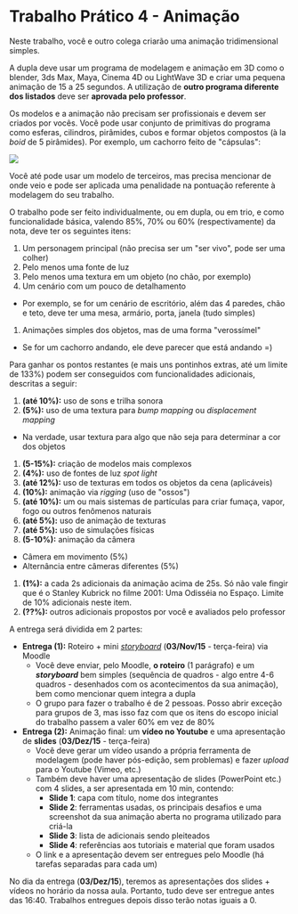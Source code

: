 # Trabalho Prático 4 - Animação

Neste trabalho, você e outro colega criarão uma animação tridimensional
simples.

A dupla deve usar um programa de modelagem e animação em 3D como o blender, 3ds
Max, Maya, Cinema 4D ou LightWave 3D e criar uma pequena animação de 15 a 25
segundos. A utilização de **outro programa diferente dos listados** deve ser
**aprovada pelo professor**.

Os modelos e a animação não precisam ser profissionais e devem ser criados por
vocês. Você pode usar conjunto de primitivas do programa como esferas, cilindros,
pirâmides, cubos e formar objetos compostos (à la _boid_ de 5 pirâmides).
Por exemplo, um cachorro feito de "cápsulas":

![](images/balloon-dog.png)

Você até pode usar um modelo de terceiros, mas precisa mencionar de onde veio e pode
ser aplicada uma penalidade na pontuação referente à modelagem do seu trabalho.

O trabalho pode ser feito individualmente, ou em dupla, ou em trio, e
como funcionalidade básica, valendo 85%, 70% ou 60% (respectivamente) da
nota, deve ter os seguintes itens:

1. Um personagem principal (não precisa ser um "ser vivo", pode ser uma colher)
1. Pelo menos uma fonte de luz
1. Pelo menos uma textura em um objeto (no chão, por exemplo)
1. Um cenário com um pouco de detalhamento
  - Por exemplo, se for um cenário de escritório, além das 4 paredes, chão e
    teto, deve ter uma mesa, armário, porta, janela (tudo simples)
1. Animações simples dos objetos, mas de uma forma "verossímel"
  - Se for um cachorro andando, ele deve parecer que está andando =)

Para ganhar os pontos restantes (e mais uns pontinhos extras, até um
limite de 133%) podem ser conseguidos com funcionalidades adicionais,
descritas a seguir:

1. **(até 10%):** uso de sons e trilha sonora
1. **(5%):** uso de uma textura para _bump mapping_ ou _displacement mapping_
  - Na verdade, usar textura para algo que não seja para determinar a cor dos objetos
1. **(5-15%):** criação de modelos mais complexos
1. **(4%):** uso de fontes de luz _spot light_
1. **(até 12%):** uso de texturas em todos os objetos da cena (aplicáveis)
1. **(10%):** animação via _rigging_ (uso de "ossos")
1. **(até 10%):** um ou mais sistemas de partículas para criar fumaça, vapor, fogo
   ou outros fenômenos naturais
1. **(até 5%):** uso de animação de texturas
1. **(até 5%):** uso de simulações físicas
1. **(5-10%):** animação da câmera
  - Câmera em movimento (5%)
  - Alternância entre câmeras diferentes (5%)
1. **(1%):** a cada 2s adicionais da animação acima de 25s. Só não vale
   fingir que é o Stanley Kubrick no filme 2001: Uma Odisséia no Espaço. Limite
   de 10% adicionais neste item.
1. **(??%):** outros adicionais propostos por você e avaliados pelo
  professor

A entrega será dividida em 2 partes:

- **Entrega (1):** Roteiro + mini [_storyboard_](http://pt.wikipedia.org/wiki/Storyboard) (**03/Nov/15** - terça-feira) via Moodle
  - Você deve enviar, pelo Moodle, **o roteiro** (1 parágrafo) e um **_storyboard_** bem simples (sequência de quadros -
    algo entre 4-6 quadros - desenhados com os acontecimentos da sua animação), bem como mencionar quem integra
    a dupla
  - O grupo para fazer o trabalho é de 2 pessoas. Posso abrir exceção para grupos de 3,
    mas isso faz com que os itens do escopo inicial do trabalho passem a valer 60% em vez de 80%
- **Entrega (2):** Animação final: um **vídeo no Youtube** e uma apresentação de **slides** (**03/Dez/15** - terça-feira)
  - Você deve gerar um vídeo usando a própria ferramenta de modelagem (pode haver pós-edição, sem problemas) e
    fazer _upload_ para o Youtube (Vimeo, etc.)
  - Também deve haver uma apresentação de slides (PowerPoint etc.) com 4 slides, a ser apresentada em 10 min, contendo:
    - **Slide 1**: capa com título, nome dos integrantes
    - **Slide 2**: ferramentas usadas, os principais desafios e uma screenshot da sua animação
       aberta no programa utilizado para criá-la
    - **Slide 3**: lista de adicionais sendo pleiteados
    - **Slide 4**: referências aos tutoriais e material que foram usados
  - O link e a apresentação devem ser entregues pelo Moodle (há tarefas separadas para cada um)

No dia da entrega (**03/Dez/15**), teremos as apresentações dos slides + vídeos
no horário da nossa aula. Portanto, tudo deve ser entregue antes das 16:40. Trabalhos entregues depois
disso terão notas iguais a 0.
